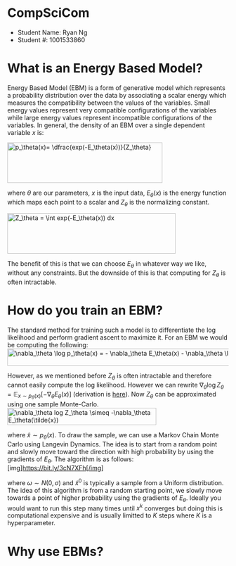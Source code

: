 # CompSciCom
- Student Name: Ryan Ng
- Student #: 1001533860

# What is an Energy Based Model?
Energy Based Model (EBM) is a form of generative model which represents a probability distribution over the data by associating a scalar energy which measures the compatibility between the values of the variables. Small energy values represent very compatible configurations of the variables while large energy values represent incompatible configurations of the variables. In general, the density of an EBM over a single dependent variable $x$ is:

<img src="https://bit.ly/3fGyqGp" align="center" border="0" alt="p_\theta(x)= \dfrac{exp(-E_\theta(x))}{Z_\theta}" width="353" height="92" />

where $\theta$ are our parameters, $x$ is the input data, $E_\theta(x)$ is the energy function which maps each point to a scalar and $Z_\theta$ is the normalizing constant.

<img src="https://bit.ly/3dCAyMG" align="center" border="0" alt="Z_\theta = \int exp(-E_\theta(x)) dx" width="383" height="92" />

The benefit of this is that we can choose $E_\theta$ in whatever way we like, without any constraints. But the downside of this is that computing for $Z_\theta$ is often intractable.

# How do you train an EBM?
The standard method for training such a model is to differentiate the log likelihood and perform gradient ascent to maximize it. For an EBM we would be computing the following:
<img src="https://bit.ly/2Orcrs4" align="center" border="0" alt="\nabla_\theta \log p_\theta(x) = - \nabla_\theta E_\theta(x) - \nabla_\theta \log Z_\theta" width="586" height="39" />

However, as we mentioned before $Z_\theta$ is often intractable and therefore cannot easily compute the log likelihood. However we can rewrite $\nabla_\theta \log Z_\theta = \mathbb{E}_{x \sim p_\theta(x)}[-\nabla_\theta E_\theta(x)]$ (derivation is [here](https://arxiv.org/pdf/2101.03288.pdf)). Now $Z_\theta$ can be approximated using one sample Monte-Carlo.
<img src="https://bit.ly/3upN2Ou" align="center" border="0" alt="\nabla_\theta log Z_\theta \simeq -\nabla_\theta E_\theta(\tilde{x})" width="339" height="39" />

where $\tilde{x} \sim p_\theta(x)$. To draw the sample, we can use a Markov Chain Monte Carlo using Langevin Dynamics. The idea is to start from a random point and slowly move toward the direction with high probability by using the gradients of $E_\theta$. The algorithm is as follows: 
[img]https://bit.ly/3cN7XFh[/img]

where $\omega \sim N(0, \sigma)$ and $\tilde{x}^0$ is typically a sample from a Uniform distribution. The idea of this algorithm is from a random starting point, we slowly move towards a point of higher probability using the gradients of $E_\theta$. Ideally you would want to run this step many times until $x^k$ converges but doing this is computational expensive and is usually limitted to $K$ steps where $K$ is a hyperparameter.

# Why use EBMs?
